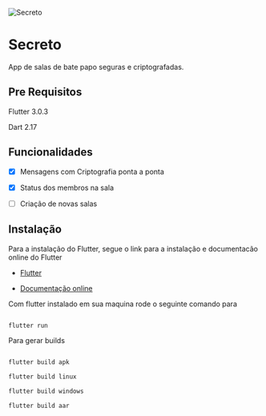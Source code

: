 ![Secreto]("lib/ui/assets/imgs/icon_foregraund.png")

# Secreto

  

App de salas de bate papo seguras e criptografadas.

  

## Pre Requisitos

  

Flutter 3.0.3

  

Dart 2.17



## Funcionalidades

  

- [x] Mensagens com Criptografia ponta a ponta

- [x] Status dos membros na sala

- [ ] Criação de novas salas

## Instalação
Para a instalação do Flutter, segue o link para a instalação e documentacão online do Flutter

- [Flutter](https://flutter.dev/)

- [Documentação online](https://docs.flutter.dev/)
  

Com flutter instalado em sua maquina rode o seguinte comando para

  

```bash

flutter run

```

Para gerar builds

  

```bash

flutter build apk

flutter build linux

flutter build windows

flutter build aar

```

  


